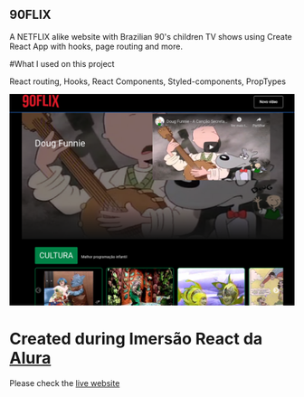 ## 90FLIX

A NETFLIX alike website with Brazilian 90's children TV shows using Create React App with hooks, page routing and more.

#What I used on this project

React routing, Hooks, React Components, Styled-components, PropTypes

![Desktop Preview](desktop_preview.png)

# Created during Imersão React da [Alura](https://www.alura.com.br/)

Please check the [live website](https://90flix.vercel.app/)
